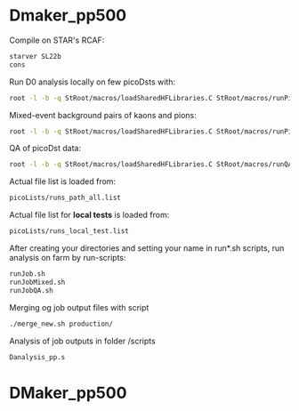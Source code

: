 # Dmaker_pp500

Compile on STAR's RCAF:
```sh
starver SL22b
cons
```

Run D0 analysis locally on few picoDsts with:
```sh
root -l -b -q StRoot/macros/loadSharedHFLibraries.C StRoot/macros/runPicoD0AnaMakerLocal.C
```
Mixed-event background pairs of kaons and pions:
```sh 
root -l -b -q StRoot/macros/loadSharedHFLibraries.C StRoot/macros/runPicoMixedEventLocal.C
```
QA of picoDst data:
```sh
root -l -b -q StRoot/macros/loadSharedHFLibraries.C StRoot/macros/runQAAnaMakerLocal.C
```


Actual file list is loaded from:
```sh
picoLists/runs_path_all.list
```
Actual file list for **local tests** is loaded from:
```sh
picoLists/runs_local_test.list
```
After creating your directories and setting your name in run*.sh scripts, run analysis on farm by run-scripts:
```sh
runJob.sh
runJobMixed.sh
runJobQA.sh
```
Merging og job output files with script
```sh
./merge_new.sh production/
```
Analysis of job outputs in folder /scripts
```sh
Danalysis_pp.s
```

# DMaker_pp500

